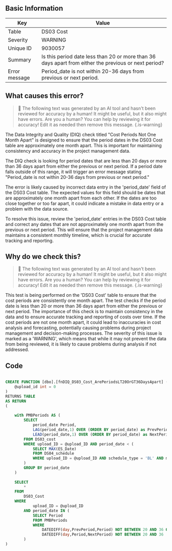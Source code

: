 ## Basic Information
| Key         | Value          |
|-------------|----------------|
| Table       | DS03 Cost |
| Severity    | WARNING |
| Unique ID   | 9030057   |
| Summary     | Is this period date less than 20 or more than 36 days apart from either the previous or next period? |
| Error message | Period_date is not within 20-36 days from previous or next period. |

## What causes this error?

> :robot: The following text was generated by an AI tool and hasn't been reviewed for accuracy by a human! It might be useful, but it also might have errors. Are you a human? You can help by reviewing it for accuracy! Edit it as needed then remove this message.
{.is-warning}

The Data Integrity and Quality (DIQ) check titled "Cost Periods Not One Month Apart" is designed to ensure that the period dates in the DS03 Cost table are approximately one month apart. This is important for maintaining consistency and accuracy in the project management data.

The DIQ check is looking for period dates that are less than 20 days or more than 36 days apart from either the previous or next period. If a period date falls outside of this range, it will trigger an error message stating "Period_date is not within 20-36 days from previous or next period."

The error is likely caused by incorrect data entry in the 'period_date' field of the DS03 Cost table. The expected values for this field should be dates that are approximately one month apart from each other. If the dates are too close together or too far apart, it could indicate a mistake in data entry or a problem with the data source.

To resolve this issue, review the 'period_date' entries in the DS03 Cost table and correct any dates that are not approximately one month apart from the previous or next period. This will ensure that the project management data maintains a consistent monthly timeline, which is crucial for accurate tracking and reporting.
## Why do we check this?

> :robot: The following text was generated by an AI tool and hasn't been reviewed for accuracy by a human! It might be useful, but it also might have errors. Are you a human? You can help by reviewing it for accuracy! Edit it as needed then remove this message.
{.is-warning}

This test is being performed on the 'DS03 Cost' table to ensure that the cost periods are consistently one month apart. The test checks if the period date is less than 20 or more than 36 days apart from either the previous or next period. The importance of this check is to maintain consistency in the data and to ensure accurate tracking and reporting of costs over time. If the cost periods are not one month apart, it could lead to inaccuracies in cost analysis and forecasting, potentially causing problems during project management and decision-making processes. The severity of this issue is marked as a 'WARNING', which means that while it may not prevent the data from being reviewed, it is likely to cause problems during analysis if not addressed.
## Code

```sql

CREATE FUNCTION [dbo].[fnDIQ_DS03_Cost_ArePeriodsLT20OrGT36DaysApart] (
	@upload_id int = 0
)
RETURNS TABLE
AS RETURN
(
	
	with PMBPeriods AS (
		SELECT 
			period_date Period, 
			LAG(period_date,1) OVER (ORDER BY period_date) as PrevPeriod,
			LEAD(period_date,1) OVER (ORDER BY period_date) as NextPeriod
		FROM DS03_cost
		WHERE upload_ID = @upload_ID AND period_date < (
			SELECT MAX(ES_Date) 
			FROM DS04_schedule
			WHERE upload_ID = @upload_ID AND schedule_type = 'BL' AND milestone_level = 175
		)
		GROUP BY period_date
	)
	
	SELECT 
		* 
	FROM 
		DS03_Cost
	WHERE
			upload_ID = @upload_ID
		AND period_date IN (
			SELECT Period
			FROM PMBPeriods
			WHERE 
				DATEDIFF(day,PrevPeriod,Period) NOT BETWEEN 20 AND 36 OR
				DATEDIFF(day,Period,NextPeriod) NOT BETWEEN 20 AND 36
		)
)
```
